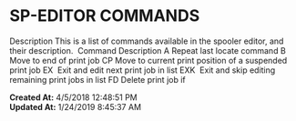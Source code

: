 # SP-EDITOR COMMANDS

Description This is a list of commands available in the spooler editor, and their description.  Command Description A Repeat last locate command B Move to end of print job CP Move to current print position of a suspended print job EX  Exit and edit next print job in list EXK  Exit and skip editing remaining print jobs in list FD Delete print job if   

**Created At:** 4/5/2018 12:48:51 PM  
**Updated At:** 1/24/2019 8:45:37 AM  


